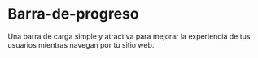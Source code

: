 # Barra-de-progreso
Una barra de carga simple y atractiva para mejorar la experiencia de tus usuarios mientras navegan por tu sitio web.
